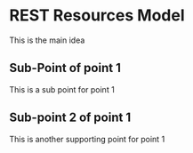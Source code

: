 # REST Resources Model
This is the main idea

## Sub-Point of point 1

This is a sub point for point 1
## Sub-point 2 of point 1
This is another supporting point for point 1
